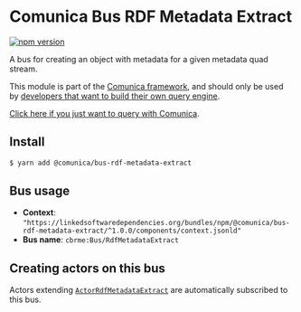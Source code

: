 # Comunica Bus RDF Metadata Extract

[![npm version](https://badge.fury.io/js/%40comunica%2Fbus-rdf-metadata-extract.svg)](https://www.npmjs.com/package/@comunica/bus-rdf-metadata-extract)

A bus for creating an object with metadata for a given metadata quad stream.

This module is part of the [Comunica framework](https://github.com/comunica/comunica),
and should only be used by [developers that want to build their own query engine](https://comunica.dev/docs/modify/).

[Click here if you just want to query with Comunica](https://comunica.dev/docs/query/).

## Install

```bash
$ yarn add @comunica/bus-rdf-metadata-extract
```

## Bus usage

* **Context**: `"https://linkedsoftwaredependencies.org/bundles/npm/@comunica/bus-rdf-metadata-extract/^1.0.0/components/context.jsonld"`
* **Bus name**: `cbrme:Bus/RdfMetadataExtract`

## Creating actors on this bus

Actors extending [`ActorRdfMetadataExtract`](https://comunica.github.io/comunica/classes/bus_rdf_metadata_extract.actorrdfmetadataextract-1.html) are automatically subscribed to this bus.

